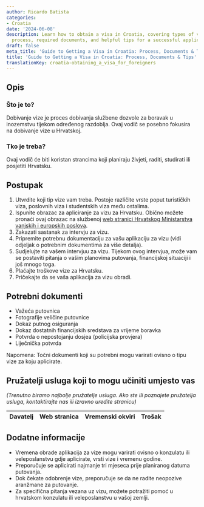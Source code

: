 ```yaml
---
author: Ricardo Batista
categories:
- Croatia
date: '2024-06-08'
description: Learn how to obtain a visa in Croatia, covering types of visas, application
  process, required documents, and helpful tips for a successful application.
draft: false
meta_title: 'Guide to Getting a Visa in Croatia: Process, Documents & Tips'
title: 'Guide to Getting a Visa in Croatia: Process, Documents & Tips'
translationKey: croatia-obtaining_a_visa_for_foreigners
---
```



## Opis
### Što je to?
Dobivanje vize je proces dobivanja službene dozvole za boravak u inozemstvu tijekom određenog razdoblja. Ovaj vodič se posebno fokusira na dobivanje vize u Hrvatskoj.

### Tko je treba?
Ovaj vodič će biti koristan strancima koji planiraju živjeti, raditi, studirati ili posjetiti Hrvatsku.

## Postupak
1. Utvrdite koji tip vize vam treba. Postoje različite vrste poput turističkih viza, poslovnih viza i studentskih viza među ostalima.
2. Ispunite obrazac za apliciranje za vizu za Hrvatsku. Obično možete pronaći ovaj obrazac na službenoj [web stranici Hrvatskog Ministarstva vanjskih i europskih poslova](http://www.mvep.hr/en/).
3. Zakazati sastanak za intervju za vizu.
4. Pripremite potrebnu dokumentaciju za vašu aplikaciju za vizu (vidi odjeljak o potrebnim dokumentima za više detalja).
5. Sudjelujte na vašem intervjuu za vizu. Tijekom ovog intervjua, može vam se postaviti pitanja o vašim planovima putovanja, financijskoj situaciji i još mnogo toga.
6. Plaćajte troškove vize za Hrvatsku.
7. Pričekajte da se vaša aplikacija za vizu obradi.

## Potrebni dokumenti
- Važeća putovnica
- Fotografije veličine putovnice
- Dokaz putnog osiguranja
- Dokaz dostatnih financijskih sredstava za vrijeme boravka
- Potvrda o nepostojanju dosjea (policijska provjera)
- Liječnička potvrda

Napomena: Točni dokumenti koji su potrebni mogu varirati ovisno o tipu vize za koju aplicirate.

## Pružatelji usluga koji to mogu učiniti umjesto vas

_(Trenutno biramo najbolje pružatelje usluga. Ako ste ili poznajete pružatelja usluga, kontaktirajte nas ili izravno uredite stranicu)_

| Davatelj | Web stranica | Vremenski okviri | Trošak |
| --------------- | --------------- | :-------------: | :-------------: |

## Dodatne informacije
- Vremena obrade aplikacija za vize mogu varirati ovisno o konzulatu ili veleposlanstvu gdje aplicirate, vrsti vize i vremenu godine.
- Preporučuje se aplicirati najmanje tri mjeseca prije planiranog datuma putovanja.
- Dok čekate odobrenje vize, preporučuje se da ne radite neopozive aranžmane za putovanje.
- Za specifična pitanja vezana uz vizu, možete potražiti pomoć u hrvatskom konzulatu ili veleposlanstvu u vašoj zemlji.